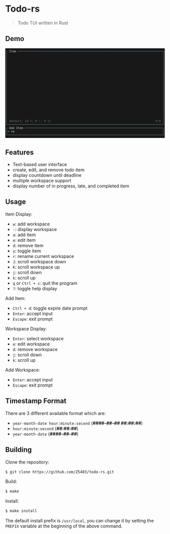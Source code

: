 # Todo-rs

> Todo TUI written in Rust

## Demo

![](./assets/demo.gif)

## Features

- Text-based user interface
- create, edit, and remove todo item
- display countdown until deadline
- multiple workspace support
- display number of in progress, late, and completed item

## Usage

Item Display:
- `w`: add workspace
- `-`: display workspace
- `a`: add item
- `e`: edit item
- `d`: remove item
- `y`: toggle item
- `r`: rename current workspace
- `J`: scroll workspace down
- `K`: scroll workspace up
- `j`: scroll down
- `k`: scroll up
- `q` or `Ctrl + c`: quit the program
- `?`: toggle help display

Add Item:
- `Ctrl + d`: toggle expire date prompt
- `Enter`: accept input
- `Escape`: exit prompt

Workspace Display:
- `Enter`: select workspace
- `e`: edit workspace
- `d`: remove workspace
- `j`: scroll down
- `k`: scroll up

Add Workspace:
- `Enter`: accept input
- `Escape`: exit prompt

## Timestamp Format

There are 3 different available format which are:

- `year-month-date hour:minute:second` (***####-##-## ##:##:##***)
- `hour:minute:second` (***##:##:##***)
- `year-month-date` (***####-##-##***)

## Building

Clone the repository:

``` sh
$ git clone https://github.com/Z5483/todo-rs.git
```

Build:

``` sh
$ make
```

Install:

``` sh
$ make install
```

The default install prefix is `/usr/local`, you can change it by setting the
`PREFIX` variable at the beginning of the above command.
